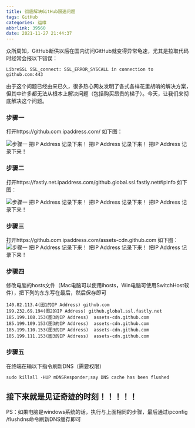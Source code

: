 ```yaml
---
title: 彻底解决GitHub限速问题
tags: GitHub
categories: 运维
abbrlink: 39560
date: 2021-11-27 21:44:37
---
```

众所周知，GitHub断供以后在国内访问GitHub就变得异常龟速，尤其是拉取代码时经常会报以下错误：
```
LibreSSL SSL_connect: SSL_ERROR_SYSCALL in connection to github.com:443
```
由于这个问题已经由来已久，很多热心网友发明了各式各样花里胡哨的解决方案，但其中许多都无法从根本上解决问题（包括购买昂贵的梯子）。今天，让我们来彻底解决这个问题。
<!--more-->

### 步骤一
打开https://github.com.ipaddress.com/ 如下图：

![步骤一](http://www.onefanr.com/static/blog/1519624-0f5808de571d51dc.jpeg)
把IP Address 记录下来！
把IP Address 记录下来！
把IP Address 记录下来！

### 步骤二
打开https://fastly.net.ipaddress.com/github.global.ssl.fastly.net#ipinfo 如下图：

![步骤一](http://www.onefanr.com/static/blog/1519624-a759d7f708a84c0f.png)
把IP Address 记录下来！
把IP Address 记录下来！
把IP Address 记录下来！

### 步骤三
打开https://github.com.ipaddress.com/assets-cdn.github.com 如下图：
![步骤一](http://www.onefanr.com/static/blog/1519624-34dbb48bc2ab1a27.png)
把IP Address 记录下来！
把IP Address 记录下来！
把IP Address 记录下来！

### 步骤四
修改电脑的hosts文件（Mac电脑可以使用ihosts，Win电脑可使用SwitchHost软件），把下列的东东写在最后，然后保存即可
```
140.82.113.4(图1的IP Address) github.com 
199.232.69.194(图2的IP Address) github.global.ssl.fastly.net
185.199.108.153(图3的IP Address)  assets-cdn.github.com
185.199.109.153(图3的IP Address)  assets-cdn.github.com
185.199.110.153(图3的IP Address)  assets-cdn.github.com
185.199.111.153(图3的IP Address)  assets-cdn.github.com
```

### 步骤五
在终端在输以下指令刷新DNS（需要权限）
```
sudo killall -HUP mDNSResponder;say DNS cache has been flushed
```

## 接下来就是见证奇迹的时刻！！！！！
PS：如果电脑是windows系统的话，执行与上面相同的步骤，最后通过ipconfig /flushdns命令刷新DNS缓存即可